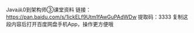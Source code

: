 Java从0到架构师③课堂资料
链接：https://pan.baidu.com/s/1ickELf9Utm1fAwGuPAdWDw 
提取码：3333 
复制这段内容后打开百度网盘手机App，操作更方便哦



